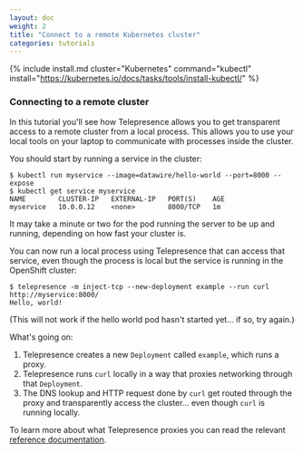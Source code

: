 ```yaml
---
layout: doc
weight: 2
title: "Connect to a remote Kubernetes cluster"
categories: tutorials
---
```


{% include install.md cluster="Kubernetes" command="kubectl" install="https://kubernetes.io/docs/tasks/tools/install-kubectl/" %}

### Connecting to a remote cluster

In this tutorial you'll see how Telepresence allows you to get transparent access to a remote cluster from a local process.
This allows you to use your local tools on your laptop to communicate with processes inside the cluster.

You should start by running a service in the cluster:

```console
$ kubectl run myservice --image=datawire/hello-world --port=8000 --expose
$ kubectl get service myservice
NAME        CLUSTER-IP   EXTERNAL-IP   PORT(S)    AGE
myservice   10.0.0.12    <none>        8000/TCP   1m
```

It may take a minute or two for the pod running the server to be up and running, depending on how fast your cluster is.

You can now run a local process using Telepresence that can access that service, even though the process is local but the service is running in the OpenShift cluster:

```console
$ telepresence -m inject-tcp --new-deployment example --run curl http://myservice:8000/
Hello, world!
```

(This will not work if the hello world pod hasn't started yet... if so, try again.)

What's going on:

1. Telepresence creates a new `Deployment` called `example`, which runs a proxy.
2. Telepresence runs `curl` locally in a way that proxies networking through that `Deployment`.
3. The DNS lookup and HTTP request done by `curl` get routed through the proxy and transparently access the cluster... even though `curl` is running locally.

To learn more about what Telepresence proxies you can read the relevant [reference documentation](/reference/proxying.html).
